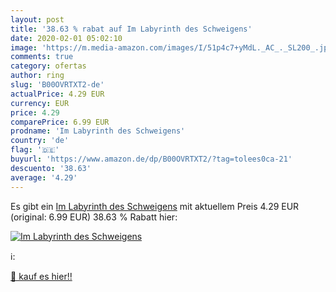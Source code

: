 ```yaml
---
layout: post
title: '38.63 % rabat auf Im Labyrinth des Schweigens'
date: 2020-02-01 05:02:10
image: 'https://m.media-amazon.com/images/I/51p4c7+yMdL._AC_._SL200_.jpg'
comments: true
category: ofertas
author: ring
slug: 'B00OVRTXT2-de'
actualPrice: 4.29 EUR
currency: EUR
price: 4.29
comparePrice: 6.99 EUR
prodname: 'Im Labyrinth des Schweigens'
country: 'de'
flag: '🇩🇪'
buyurl: 'https://www.amazon.de/dp/B00OVRTXT2/?tag=tolees0ca-21'
descuento: '38.63'
average: '4.29'
---
```


Es gibt ein [Im Labyrinth des Schweigens](https://www.amazon.de/dp/B00OVRTXT2/?tag=tolees0ca-21) mit aktuellem Preis 4.29 EUR (original: 6.99 EUR) 38.63 % Rabatt hier:

[![Im Labyrinth des Schweigens](https://m.media-amazon.com/images/I/51p4c7+yMdL._AC_._SL200_.jpg)](https://www.amazon.de/dp/B00OVRTXT2/?tag=tolees0ca-21)

ℹ️:


[🛒 kauf es hier!!](https://www.amazon.de/dp/B00OVRTXT2/?tag=tolees0ca-21)
